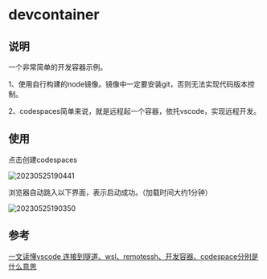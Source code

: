 # devcontainer

## 说明

一个非常简单的开发容器示例。

1、使用自行构建的node镜像。镜像中一定要安装git，否则无法实现代码版本控制。

2、codespaces简单来说，就是远程起一个容器，依托vscode，实现远程开发。

## 使用

点击创建codespaces

![20230525190441](https://img-1252439989.cos.ap-shanghai.myqcloud.com/blog/20230525190441.png)

浏览器自动跳入以下界面，表示启动成功。（加载时间大约1分钟）

![20230525190350](https://img-1252439989.cos.ap-shanghai.myqcloud.com/blog/20230525190350.png)

## 参考

[一文读懂vscode 连接到隧道、wsl、remotessh、开发容器、codespace分别是什么意思](https://www.yuque.com/luobupo/gxz71w/iryxhpxwhyg0ac9d)
